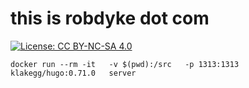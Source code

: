 # this is robdyke dot com

[![License: CC BY-NC-SA 4.0](https://licensebuttons.net/l/by-nc-sa/4.0/80x15.png)](https://creativecommons.org/licenses/by-nc-sa/4.0/)

`docker run --rm -it   -v $(pwd):/src   -p 1313:1313   klakegg/hugo:0.71.0   server`